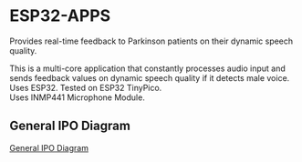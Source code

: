 # ESP32-APPS
Provides real-time feedback to Parkinson patients on their dynamic speech quality.

This is a multi-core application that constantly processes audio input and sends feedback values on dynamic speech quality if it detects male voice.\
Uses ESP32. Tested on ESP32 TinyPico.\
Uses INMP441 Microphone Module. 

## General IPO Diagram
[General IPO Diagram](./Multimedia/Images/General_Input_Output_Diagram.drawio.png)


